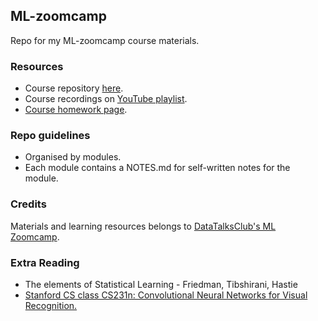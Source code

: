 ## ML-zoomcamp
Repo for my ML-zoomcamp course materials.

### Resources
* Course repository [here](https://github.com/DataTalksClub/machine-learning-zoomcamp).
* Course recordings on [YouTube playlist](https://www.youtube.com/playlist?list=PL3MmuxUbc_hIhxl5Ji8t4O6lPAOpHaCLR).
* [Course homework page](https://courses.datatalks.club/ml-zoomcamp-2024/).

### Repo guidelines
* Organised by modules.
* Each module contains a NOTES.md for self-written notes for the module.

### Credits
Materials and learning resources belongs to [DataTalksClub's ML Zoomcamp](https://github.com/DataTalksClub/machine-learning-zoomcamp).

### Extra Reading
* The elements of Statistical Learning - Friedman, Tibshirani, Hastie
* [Stanford CS class CS231n: Convolutional Neural Networks for Visual Recognition.](https://cs231n.github.io/)